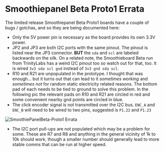 
# Smoothiepanel Beta Proto1 Errata

The limited release Smoothiepanel Beta Proto1 boards have a couple of bugs / gotchas, and so they are being documented here:

- Only the 5V power pin is necessary as the board provides its own 3.3V power.
- JP2 and JP3 are both I2C ports with the same pinout. The pinout is listed near the JP3 connector. **BUT** the `sda` and `scl` are labeled backwards on the silk. On a related note, the Smoothieboard Beta run from TrinityLabs has a weird I2C pinout too so watch out for that, too. It is wired `3v3 sda scl gnd` instead of `3v3 gnd sda scl`.
- R10 and R21 are unpopulated in the prototype. I thought that was enough... but it turns out that can lead to it *sometimes working* and *sometimes not* for random static electricity related reasons. The bottom pad of each needs to be tied to ground to solve this problem. In the following pic the relevant pads on R10 and R21 are circled in red and some convenient nearby gnd points are circled in blue.
- The click encoder signal is not transmitted over the I2C bus. `ENC_A` and `ENC_B` will need to be wired to two pins, suggested is `P1.22` and `P1.23`

![SmoothiePanelBeta-Proto1 Errata](/images/smoothiepanel-beta-errata/SmoothiePanelBeta-Proto1-errata0.png)

- The I2C port pull-ups are not populated which may be a problem for some. These are R7 and R8 and anything in the general vicinity of 1k to 10k should work, though a smaller number should generally lead to more stable comms that can be run at higher speed.
